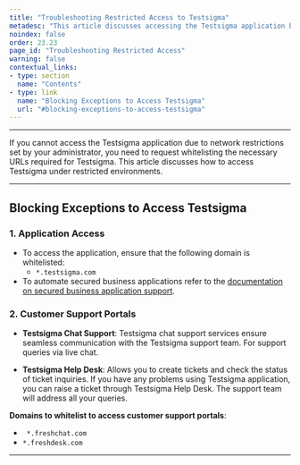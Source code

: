 ```yaml
---
title: "Troubleshooting Restricted Access to Testsigma"
metadesc: "This article discusses accessing the Testsigma application by whitelisting the necessary URLs, if you have network restrictions set by your administrator"
noindex: false
order: 23.23
page_id: "Troubleshooting Restricted Access"
warning: false
contextual_links:
- type: section
  name: "Contents"
- type: link
  name: "Blocking Exceptions to Access Testsigma"
  url: "#blocking-exceptions-to-access-testsigma"
---
```


---

If you cannot access the Testsigma application due to network restrictions set by your administrator, you need to request whitelisting the necessary URLs required for Testsigma. This article discusses how to access Testsigma under restricted environments. 

---

## **Blocking Exceptions to Access Testsigma**

### **1. Application Access**

- To access the application, ensure that the following domain is whitelisted:
    - ``` *.testsigma.com ```
- To automate secured business applications refer to the [documentation on secured business application support](https://testsigma.com/docs/troubleshooting/setup/prerequisites-for-cloud-executions/). 


### **2. Customer Support Portals**

- **Testsigma Chat Support**: Testsigma chat support services ensure seamless communication with the Testsigma support team. For support queries via live chat.

- **Testsigma Help Desk**: Allows you to create tickets and check the status of ticket inquiries. If you have any problems using Testsigma application, you can raise a ticket through Testsigma Help Desk. The support team will address all your queries.

**Domains to whitelist to access customer support portals**:
- ``` *.freshchat.com```
- ```*.freshdesk.com```

---